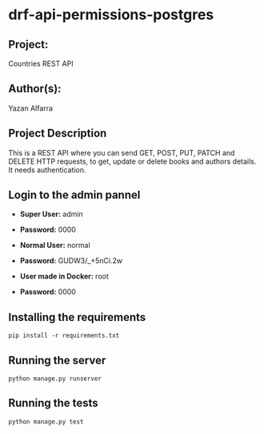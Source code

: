 # drf-api-permissions-postgres

## Project: 

Countries REST API

## Author(s): 

Yazan Alfarra

## Project Description

This is a REST API where you can send GET, POST, PUT, PATCH and DELETE HTTP requests, to get, update or delete books and authors details. It needs authentication. 

## Login to the admin pannel

- **Super User:** admin
- **Password:** 0000

- **Normal User:** normal
- **Password:** GUDW3/_+5nCi.2w

- **User made in Docker:** root
- **Password:** 0000

## Installing the requirements

```
pip install -r requirements.txt
```

## Running the server

```
python manage.py runserver
```
 
## Running the tests

```
python manage.py test
```